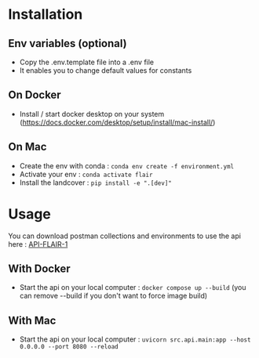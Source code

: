 # Installation

## Env variables (optional)
* Copy the .env.template file into a .env file
* It enables you to change default values for constants

## On Docker
* Install / start docker desktop on your system (https://docs.docker.com/desktop/setup/install/mac-install/)

## On Mac
* Create the env with conda : `conda env create -f environment.yml`
* Activate your env : `conda activate flair`
* Install the landcover : `pip install -e ".[dev]"`

# Usage

You can download postman collections and environments to use the api here : [API-FLAIR-1](https://www.notion.so/netcarbon/API-FLAIR-1-170664b6168e8061a23adb46463a2d77?pvs=4)

## With Docker
* Start the api on your local computer : `docker compose up --build` (you can remove --build if you don't want to force image build)

## With Mac
* Start the api on your local computer : `uvicorn src.api.main:app --host 0.0.0.0 --port 8080 --reload`

